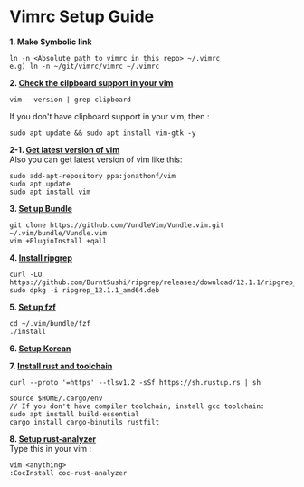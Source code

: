 # Vimrc Setup Guide
**1. Make Symbolic link** 
```
ln -n <Absolute path to vimrc in this repo> ~/.vimrc  
e.g) ln -n ~/git/vimrc/vimrc ~/.vimrc  
```

**2. [Check the cilpboard support in your vim](https://hyoje420.tistory.com/49)**
```
vim --version | grep clipboard
```
If you don't have clipboard support in your vim, then :
```
sudo apt update && sudo apt install vim-gtk -y
```

**2-1. [Get latest version of vim](https://vi.stackexchange.com/questions/10817/how-can-i-get-a-newer-version-of-vim-on-ubuntu)**  
Also you can get latest version of vim like this:
```
sudo add-apt-repository ppa:jonathonf/vim
sudo apt update
sudo apt install vim
```

**3. [Set up Bundle](https://github.com/VundleVim/Vundle.vim)**  
```
git clone https://github.com/VundleVim/Vundle.vim.git ~/.vim/bundle/Vundle.vim  
vim +PluginInstall +qall  
```

**4. [Install ripgrep](https://github.com/BurntSushi/ripgrep#installation)**  
```
curl -LO https://github.com/BurntSushi/ripgrep/releases/download/12.1.1/ripgrep_12.1.1_amd64.deb
sudo dpkg -i ripgrep_12.1.1_amd64.deb
```

**5. [Set up fzf](https://github.com/junegunn/fzf#as-vim-plugin)**
```
cd ~/.vim/bundle/fzf
./install
```

**6. [Setup Korean](https://sigmafelix.wordpress.com/2020/08/17/wsl2%EC%97%90%EC%84%9C-%ED%95%9C%EA%B8%80-%EC%9E%85%EB%A0%A5-%EC%82%AC%EC%9A%A9%ED%95%98%EA%B8%B0/)**   

**7. [Install rust and toolchain](https://github.com/rust-embedded/rust-raspberrypi-OS-tutorials#-the-tldr-version)**  
```
curl --proto '=https' --tlsv1.2 -sSf https://sh.rustup.rs | sh

source $HOME/.cargo/env
// If you don't have compiler toolchain, install gcc toolchain:
sudo apt install build-essential
cargo install cargo-binutils rustfilt
```

**8. [Setup rust-analyzer](https://rust-analyzer.github.io/manual.html#coc-rust-analyzer)**  
Type this in your vim :  
```
vim <anything>
:CocInstall coc-rust-analyzer
```
